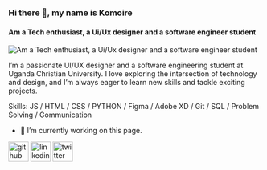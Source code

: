 ### Hi there 👋, my name is Komoire
#### Am a Tech enthusiast, a Ui/Ux designer and a software engineer student
![Am a Tech enthusiast, a Ui/Ux designer and a software engineer student](https://arturssmirnovs.github.io/github-profile-readme-generator/images/banner.png)

I’m a passionate UI/UX designer and a software engineering student at Uganda Christian University. I love exploring the intersection of technology and design, and I’m always eager to learn new skills and tackle exciting projects.

Skills: JS / HTML / CSS / PYTHON / Figma / Adobe XD / Git / SQL / Problem Solving / Communication

- 🔭 I’m currently working on this page. 


[<img src='https://cdn.jsdelivr.net/npm/simple-icons@3.0.1/icons/github.svg' alt='github' height='40'>](https://github.com/komoire)  [<img src='https://cdn.jsdelivr.net/npm/simple-icons@3.0.1/icons/linkedin.svg' alt='linkedin' height='40'>](https://www.linkedin.com/in/komoireashiraf/)  [<img src='https://cdn.jsdelivr.net/npm/simple-icons@3.0.1/icons/twitter.svg' alt='twitter' height='40'>](https://twitter.com/komoireashiraf)  



